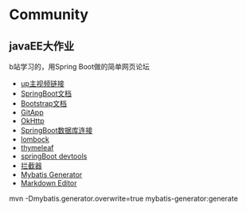# Community
## javaEE大作业

b站学习的，用Spring Boot做的简单网页论坛 
- [up主视频链接](https://www.bilibili.com/video/BV1r4411r7au)
- [SpringBoot文档](https://spring.io/guides)
- [Bootstrap文档](https://v3.bootcss.com/)
- [GitApp](https://developer.github.com/apps/building-oauth-apps/)
- [OkHttp](https://square.github.io/okhttp/)
- [SpringBoot数据库连接](https://docs.spring.io/spring-boot/docs/2.0.0.RC1/reference/htmlsingle/#boot-features-embedded-database-support)
- [lombock](https://projectlombok.org/)
- [thymeleaf](https://www.thymeleaf.org/doc/tutorials/3.0/usingthymeleaf.html)
- [springBoot devtools](https://docs.spring.io/spring-boot/docs/2.0.0.RC1/reference/htmlsingle/#using-boot-devtools)
- [拦截器](https://docs.spring.io/spring/docs/5.0.3.RELEASE/spring-framework-reference/web.html#mvc-handlermapping-interceptor)
- [Mybatis Generator](http://mybatis.org/generator/index.html)
- [Markdown Editor](https://pandao.github.io/editor.md/)

mvn -Dmybatis.generator.overwrite=true mybatis-generator:generate
